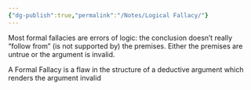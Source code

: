 ```yaml
---
{"dg-publish":true,"permalink":"/Notes/Logical Fallacy/"}
---
```


Most formal fallacies are errors of logic: the conclusion doesn’t really “follow from” (is not supported by) the premises. Either the premises are untrue or the argument is invalid.

A Formal Fallacy is a flaw in the structure of a deductive argument which renders the argument invalid
